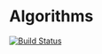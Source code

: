 Algorithms
==========
[![Build Status](https://travis-ci.org/dlomelin/Algorithms.svg?branch=master)](https://travis-ci.org/dlomelin/Algorithms)
